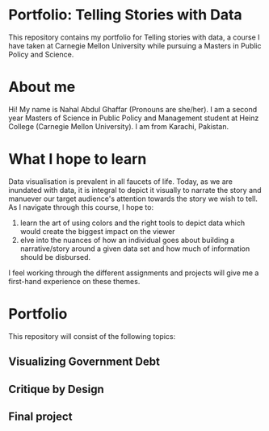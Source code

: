 # Portfolio: Telling Stories with Data
This repository contains my portfolio for Telling stories with data, a course I have taken at Carnegie Mellon University while pursuing a Masters in Public Policy and Science. 

# About me
Hi! My name is Nahal Abdul Ghaffar (Pronouns are she/her). I am a second year Masters of Science in Public Policy and Management student at Heinz College (Carnegie Mellon University). I am from Karachi, Pakistan. 

# What I hope to learn
Data visualisation is prevalent in all faucets of life. Today, as we are inundated with data, it is integral to depict it visually to narrate the story and manuever our target audience's attention towards the story we wish to tell. As I navigate through this course, I hope to: 

1. learn the art of using colors and the right tools to depict data which would create the biggest impact on the viewer
2. elve into the nuances of how an individual goes about building a narrative/story around a given data set and how much of information should be disbursed.

I feel working through the different assignments and projects will give me a first-hand experience on these themes. 

# Portfolio
This repository will consist of the following topics: 
## Visualizing Government Debt

## Critique by Design

## Final project
